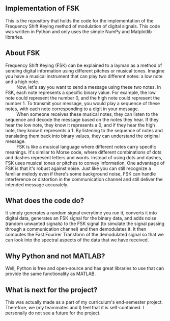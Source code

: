## Implementation of FSK
This is the repository that holds the code for the implementation of the Frequency Shift Keying method of modulation of digital signals. This code was written in Python and only uses the simple NumPy and Matplotlib libraries.

## About FSK
Frequency Shift Keying (FSK) can be explained to a layman as a method of sending digital information using different pitches or musical tones. Imagine you have a musical instrument that can play two different notes: a low note and a high note.   
&ensp;&ensp;&ensp;&ensp;&ensp;Now, let's say you want to send a message using these two notes. In FSK, each note represents a specific binary value. For example, the low note could represent the number 0, and the high note could represent the number 1. To transmit your message, you would play a sequence of these notes, with each note corresponding to a digit in your message.   
&ensp;&ensp;&ensp;&ensp;&ensp;When someone receives these musical notes, they can listen to the sequence and decode the message based on the notes they hear. If they hear the low note, they know it represents a 0, and if they hear the high note, they know it represents a 1. By listening to the sequence of notes and translating them back into binary values, they can understand the original message.   
&ensp;&ensp;&ensp;&ensp;&ensp;FSK is like a musical language where different notes carry specific meanings. It's similar to Morse code, where different combinations of dots and dashes represent letters and words. Instead of using dots and dashes, FSK uses musical tones or pitches to convey information. One advantage of FSK is that it's robust against noise. Just like you can still recognize a familiar melody even if there's some background noise, FSK can handle interference or distortion in the communication channel and still deliver the intended message accurately.

## What does the code do?
It simply generates a random signal everytime you run it, converts it into digital data, generates an FSK signal for the binary data, and adds noise (random unwanted signals) to the FSK signal (to simulate the signal passing through a communication channel) and then demodulates it. It then computes the Fast Fourirer Transform of the demodulated signal so that we can look into the spectral aspects of the data that we have received.

## Why Python and not MATLAB?
Well, Python is free and open-source and has great libraries to use that can provide the same functionality as MATLAB.

## What is next for the project?
This was actually made as a part of my curriculum's end-semester project. Therefore, we (my teammates and I) feel that it is self-contained. I personally do not see a future for the project.
